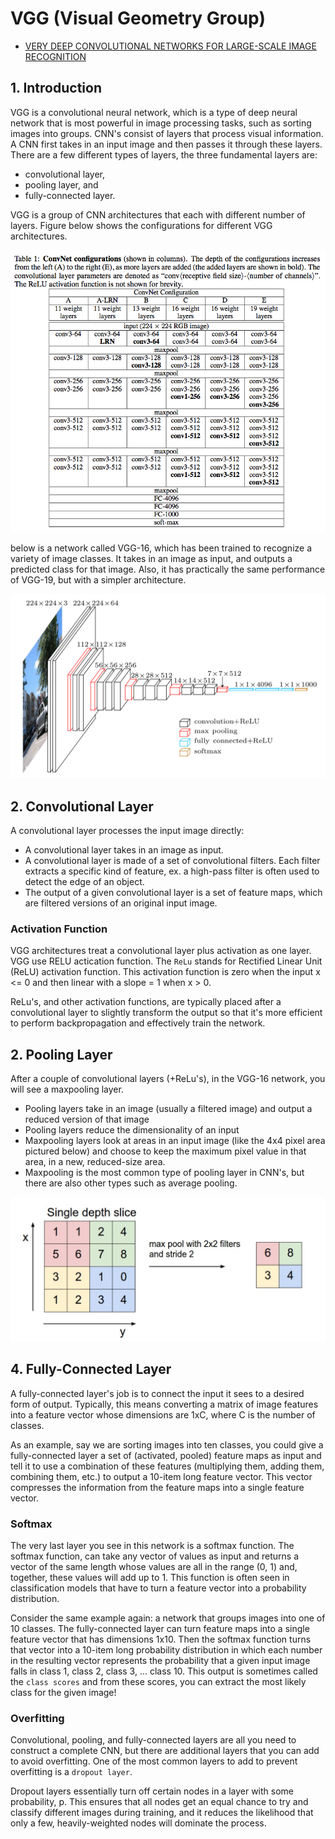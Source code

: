 # VGG (Visual Geometry Group)

* [VERY DEEP CONVOLUTIONAL NETWORKS FOR LARGE-SCALE IMAGE RECOGNITION](https://arxiv.org/pdf/1409.1556.pdf)


## 1. Introduction

VGG is a convolutional neural network, which is a type of deep neural network that is most powerful in image processing tasks, such as sorting images into groups. CNN's consist of layers that process visual information. A CNN first takes in an input image and then passes it through these layers. There are a few different types of layers, the three fundamental layers are: 

* convolutional layer, 
* pooling layer, and
* fully-connected layer.

VGG is a group of CNN architectures that each with different number of layers. Figure below shows the configurations for different VGG architectures.

<img src='images/vgg_architectures.png'>

below is a network called VGG-16, which has been trained to recognize a variety of image classes. It takes in an image as input, and outputs a predicted class for that image. Also, it has practically the same performance of VGG-19, but with a simpler architecture.

<img src='images/vgg_16.png'>

## 2. Convolutional Layer

A convolutional layer processes the input image directly:

* A convolutional layer takes in an image as input.
* A convolutional layer is made of a set of convolutional filters. Each filter extracts a specific kind of feature, ex. a high-pass filter is often used to detect the edge of an object.
* The output of a given convolutional layer is a set of feature maps, which are filtered versions of an original input image.

### Activation Function

VGG architectures treat a convolutional layer plus activation as one layer. VGG use RELU actication function. The `ReLu` stands for Rectified Linear Unit (ReLU) activation function. This activation function is zero when the input x <= 0 and then linear with a slope = 1 when x > 0. 

ReLu's, and other activation functions, are typically placed after a convolutional layer to slightly transform the output so that it's more efficient to perform backpropagation and effectively train the network.

## 2. Pooling Layer

After a couple of convolutional layers (+ReLu's), in the VGG-16 network, you will see a maxpooling layer.

* Pooling layers take in an image (usually a filtered image) and output a reduced version of that image
* Pooling layers reduce the dimensionality of an input
* Maxpooling layers look at areas in an input image (like the 4x4 pixel area pictured below) and choose to keep the maximum pixel value in that area, in a new, reduced-size area.
* Maxpooling is the most common type of pooling layer in CNN's, but there are also other types such as average pooling.

<img src='images/pooling.png'>

## 4. Fully-Connected Layer

A fully-connected layer's job is to connect the input it sees to a desired form of output. Typically, this means converting a matrix of image features into a feature vector whose dimensions are 1xC, where C is the number of classes. 

As an example, say we are sorting images into ten classes, you could give a fully-connected layer a set of (activated, pooled) feature maps as input and tell it to use a combination of these features (multiplying them, adding them, combining them, etc.) to output a 10-item long feature vector. This vector compresses the information from the feature maps into a single feature vector.

### Softmax

The very last layer you see in this network is a softmax function. The softmax function, can take any vector of values as input and returns a vector of the same length whose values are all in the range (0, 1) and, together, these values will add up to 1. This function is often seen in classification models that have to turn a feature vector into a probability distribution.

Consider the same example again: a network that groups images into one of 10 classes. The fully-connected layer can turn feature maps into a single feature vector that has dimensions 1x10. Then the softmax function turns that vector into a 10-item long probability distribution in which each number in the resulting vector represents the probability that a given input image falls in class 1, class 2, class 3, ... class 10. This output is sometimes called the `class scores` and from these scores, you can extract the most likely class for the given image!

### Overfitting

Convolutional, pooling, and fully-connected layers are all you need to construct a complete CNN, but there are additional layers that you can add to avoid overfitting. One of the most common layers to add to prevent overfitting is a `dropout layer`.

Dropout layers essentially turn off certain nodes in a layer with some probability, p. This ensures that all nodes get an equal chance to try and classify different images during training, and it reduces the likelihood that only a few, heavily-weighted nodes will dominate the process.